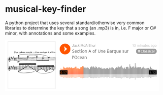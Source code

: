 # musical-key-finder
A python project that uses several standard/otherwise very common libraries to determine the key that a song (an .mp3) is in, i.e. F major or C# minor, with annotations and some examples.

<img src="unebarquesoundcloud.PNG" width="500">
